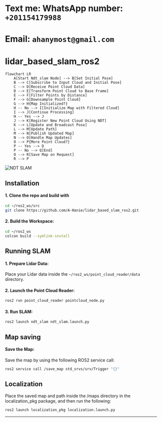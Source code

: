# Text me: WhatsApp number: `+201154179988`
# Email: `ahanymost@gmail.com`

# lidar_based_slam_ros2

```mermaid
flowchart LR
    A[Start Ndt_slam Node] --> B[Set Initial Pose]
    B --> C[Subscribe to Input Cloud and Initial Pose]
    C --> D[Receive Point Cloud Data]
    D --> E[Transform Point Cloud to Base Frame]
    E --> F[Filter Points by Distance]
    F --> G[Downsample Point Cloud]
    G --> H{Map Initialized?}
    H -- No --> I[Initialize Map with Filtered Cloud]
    I --> J[Continue Processing]
    H -- Yes --> J
    J --> K[Register New Point Cloud Using NDT]
    K --> L[Update and Broadcast Pose]
    L --> M[Update Path]
    M --> N[Publish Updated Map]
    N --> O[Handle Map Updates]
    O --> P{More Point Cloud?}
    P -- Yes --> D
    P -- No --> Q[End]
    O --> R[Save Map on Request]
    R --> P
```

![NDT SLAM](docs/ndt_slam.gif)

##  Installation

#### 1. Clone the repo and build with

```bash
cd ~/ros2_ws/src
git clone https://github.com/A-Hanie/lidar_based_slam_ros2.git
```
#### 2. Build the Workspace:

```bash
cd ~/ros2_ws
colcon build --symlink-install
```
## Running SLAM

#### 1. Prepare Lidar Data:

Place your Lidar data inside the `~/ros2_ws/point_cloud_reader/data` directory.

#### 2. Launch the Point Cloud Reader:

```bash
ros2 run point_cloud_reader pointcloud_node.py
```

#### 3. Run SLAM:

```bash
ros2 launch ndt_slam ndt_slam.launch.py
```

## Map saving

#### Save the Map:

Save the map by using the following ROS2 service call:

```bash
ros2 service call /save_map std_srvs/srv/Trigger "{}"
```

## Localization

Place the saved map and path inside the /maps directory in the localization_pkg package, and then run the following:

```bash
ros2 launch localization_pkg localization.launch.py
```
---

